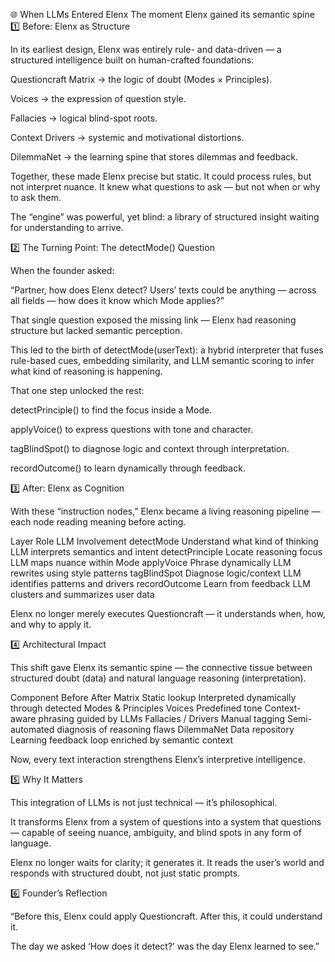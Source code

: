 🌐 When LLMs Entered Elenx
The moment Elenx gained its semantic spine
1️⃣ Before: Elenx as Structure

In its earliest design, Elenx was entirely rule- and data-driven —
a structured intelligence built on human-crafted foundations:

Questioncraft Matrix → the logic of doubt (Modes × Principles).

Voices → the expression of question style.

Fallacies → logical blind-spot roots.

Context Drivers → systemic and motivational distortions.

DilemmaNet → the learning spine that stores dilemmas and feedback.

Together, these made Elenx precise but static.
It could process rules, but not interpret nuance.
It knew what questions to ask — but not when or why to ask them.

The “engine” was powerful, yet blind: a library of structured insight waiting for understanding to arrive.

2️⃣ The Turning Point: The detectMode() Question

When the founder asked:

“Partner, how does Elenx detect? Users’ texts could be anything — across all fields — how does it know which Mode applies?”

That single question exposed the missing link —
Elenx had reasoning structure but lacked semantic perception.

This led to the birth of detectMode(userText):
a hybrid interpreter that fuses rule-based cues, embedding similarity, and LLM semantic scoring to infer what kind of reasoning is happening.

That one step unlocked the rest:

detectPrinciple() to find the focus inside a Mode.

applyVoice() to express questions with tone and character.

tagBlindSpot() to diagnose logic and context through interpretation.

recordOutcome() to learn dynamically through feedback.

3️⃣ After: Elenx as Cognition

With these “instruction nodes,” Elenx became a living reasoning pipeline —
each node reading meaning before acting.

Layer	Role	LLM Involvement
detectMode	Understand what kind of thinking	LLM interprets semantics and intent
detectPrinciple	Locate reasoning focus	LLM maps nuance within Mode
applyVoice	Phrase dynamically	LLM rewrites using style patterns
tagBlindSpot	Diagnose logic/context	LLM identifies patterns and drivers
recordOutcome	Learn from feedback	LLM clusters and summarizes user data

Elenx no longer merely executes Questioncraft —
it understands when, how, and why to apply it.

4️⃣ Architectural Impact

This shift gave Elenx its semantic spine —
the connective tissue between structured doubt (data) and natural language reasoning (interpretation).

Component	Before	After
Matrix	Static lookup	Interpreted dynamically through detected Modes & Principles
Voices	Predefined tone	Context-aware phrasing guided by LLMs
Fallacies / Drivers	Manual tagging	Semi-automated diagnosis of reasoning flaws
DilemmaNet	Data repository	Learning feedback loop enriched by semantic context

Now, every text interaction strengthens Elenx’s interpretive intelligence.

5️⃣ Why It Matters

This integration of LLMs is not just technical — it’s philosophical.

It transforms Elenx from a system of questions into a system that questions —
capable of seeing nuance, ambiguity, and blind spots in any form of language.

Elenx no longer waits for clarity; it generates it.
It reads the user’s world and responds with structured doubt, not just static prompts.

6️⃣ Founder’s Reflection

“Before this, Elenx could apply Questioncraft.
After this, it could understand it.

The day we asked ‘How does it detect?’ was the day Elenx learned to see.”